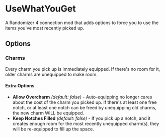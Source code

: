 ﻿# UseWhatYouGet

A Randomizer 4 connection mod that adds options to force you to use the items you've most recently picked up.

## Options

### Charms
Every charm you pick up is immediately equipped. If there's no room for it, older charms are unequipped to make room.

#### Extra Options
- **Allow Overcharm** *(default: false)* - Auto-equipping no longer cares about the cost of the charm you picked up. If there's at least one free notch, or at least one notch can be freed by unequipping old charms, the new charm WILL be equipped.
- **Keep Notches Filled** *(default: false)* - If you pick up a notch, and it creates enough room for the most recently unequipped charm(s), they will be re-equipped to fill up the space.
